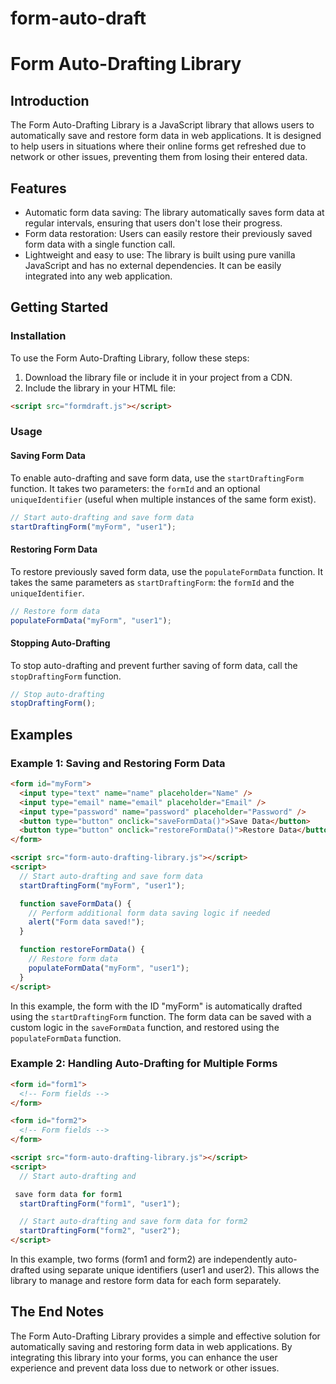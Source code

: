 # form-auto-draft

# Form Auto-Drafting Library

## Introduction

The Form Auto-Drafting Library is a JavaScript library that allows users to automatically save and restore form data in web applications. It is designed to help users in situations where their online forms get refreshed due to network or other issues, preventing them from losing their entered data.

## Features

- Automatic form data saving: The library automatically saves form data at regular intervals, ensuring that users don't lose their progress.
- Form data restoration: Users can easily restore their previously saved form data with a single function call.
- Lightweight and easy to use: The library is built using pure vanilla JavaScript and has no external dependencies. It can be easily integrated into any web application.

## Getting Started

### Installation

To use the Form Auto-Drafting Library, follow these steps:

1. Download the library file or include it in your project from a CDN.
2. Include the library in your HTML file:

```html
<script src="formdraft.js"></script>
```

### Usage

#### Saving Form Data

To enable auto-drafting and save form data, use the `startDraftingForm` function. It takes two parameters: the `formId` and an optional `uniqueIdentifier` (useful when multiple instances of the same form exist).

```javascript
// Start auto-drafting and save form data
startDraftingForm("myForm", "user1");
```

#### Restoring Form Data

To restore previously saved form data, use the `populateFormData` function. It takes the same parameters as `startDraftingForm`: the `formId` and the `uniqueIdentifier`.

```javascript
// Restore form data
populateFormData("myForm", "user1");
```

#### Stopping Auto-Drafting

To stop auto-drafting and prevent further saving of form data, call the `stopDraftingForm` function.

```javascript
// Stop auto-drafting
stopDraftingForm();
```

## Examples

### Example 1: Saving and Restoring Form Data

```html
<form id="myForm">
  <input type="text" name="name" placeholder="Name" />
  <input type="email" name="email" placeholder="Email" />
  <input type="password" name="password" placeholder="Password" />
  <button type="button" onclick="saveFormData()">Save Data</button>
  <button type="button" onclick="restoreFormData()">Restore Data</button>
</form>

<script src="form-auto-drafting-library.js"></script>
<script>
  // Start auto-drafting and save form data
  startDraftingForm("myForm", "user1");

  function saveFormData() {
    // Perform additional form data saving logic if needed
    alert("Form data saved!");
  }

  function restoreFormData() {
    // Restore form data
    populateFormData("myForm", "user1");
  }
</script>
```

In this example, the form with the ID "myForm" is automatically drafted using the `startDraftingForm` function. The form data can be saved with a custom logic in the `saveFormData` function, and restored using the `populateFormData` function.

### Example 2: Handling Auto-Drafting for Multiple Forms

```html
<form id="form1">
  <!-- Form fields -->
</form>

<form id="form2">
  <!-- Form fields -->
</form>

<script src="form-auto-drafting-library.js"></script>
<script>
  // Start auto-drafting and

 save form data for form1
  startDraftingForm("form1", "user1");

  // Start auto-drafting and save form data for form2
  startDraftingForm("form2", "user2");
</script>
```

In this example, two forms (form1 and form2) are independently auto-drafted using separate unique identifiers (user1 and user2). This allows the library to manage and restore form data for each form separately.

## The End Notes

The Form Auto-Drafting Library provides a simple and effective solution for automatically saving and restoring form data in web applications. By integrating this library into your forms, you can enhance the user experience and prevent data loss due to network or other issues.
